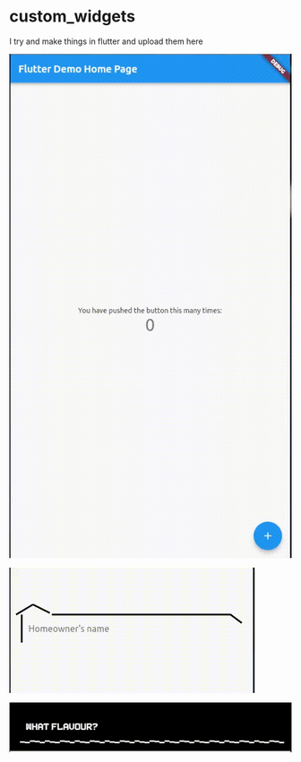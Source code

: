 # custom_widgets

I try and make things in flutter and upload them here


![Coffee Pour Reveal Animation](/media/coffee_pour_animation.gif)


![Custom Input Border](/media/custom_input_border.gif)


![8 Bit Animated Input Border](/media/8bit_input_border.gif)
